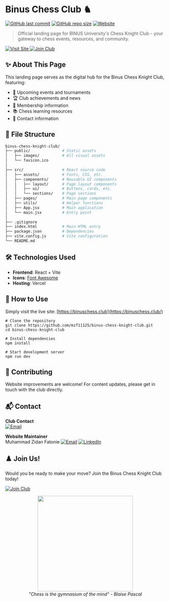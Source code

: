# Binus Chess Club ♞

[![GitHub last commit](https://img.shields.io/github/last-commit/mzf11125/binus-chess-knight-club?style=flat-square)](https://github.com/mzf11125/binus-chess-knight-club/commits/main)
[![GitHub repo size](https://img.shields.io/github/repo-size/mzf11125/binus-chess-knight-club?style=flat-square)](https://github.com/mzf11125/binus-chess-knight-club)
[![Website](https://img.shields.io/badge/Visit_Landing_Page-4285F4?style=flat-square&logo=google-chrome&logoColor=white)](https://mzf11125.github.io/binus-chess-knight-club/)

> Official landing page for BINUS University's Chess Knight Club - your gateway to chess events, resources, and community.

<a href="https://binuschess.club">
  <img src="https://img.shields.io/badge/Visit_Site-4285F4?style=for-the-badge&logo=google-chrome&logoColor=white" alt="Visit Site">
</a>
<a href="#join-us">
  <img src="https://img.shields.io/badge/Join_Club-blueviolet?style=for-the-badge&logo=chess-knight&logoColor=white" alt="Join Club">
</a>

## ✨ About This Page

This landing page serves as the digital hub for the Binus Chess Knight Club, featuring:

- 📢 Upcoming events and tournaments
- 🏆 Club achievements and news
- 👥 Membership information
- 📚 Chess learning resources
- 📍 Contact information

## 🧩 File Structure

```bash
binus-chess-knight-club/
├── public/              # Static assets
│   ├── images/          # All visual assets
│   └── favicon.ico
│
├── src/                 # React source code
│   ├── assets/          # Fonts, CSS, etc.
│   ├── components/      # Reusable UI components
│   │   ├── layout/      # Page layout components
│   │   ├── ui/          # Buttons, cards, etc.
│   │   └── sections/    # Page sections
│   ├── pages/           # Main page components
│   ├── utils/           # Helper functions
│   ├── App.jsx          # Main application
│   └── main.jsx         # Entry point
│
├── .gitignore
├── index.html           # Main HTML entry
├── package.json         # Dependencies
├── vite.config.js       # Vite configuration
└── README.md
```

## 🛠️ Technologies Used

- **Frontend**: React + Vite
- **Icons**: [Font Awesome](https://fontawesome.com/)
- **Hosting**: Vercel

## 🚀 How to Use

Simply visit the live site:
[https://binuschess.club](https://binuschess.club/)

```
# Clone the repository
git clone https://github.com/mzf11125/binus-chess-knight-club.git
cd binus-chess-knight-club

# Install dependencies
npm install

# Start development server
npm run dev
```

## 🤝 Contributing

Website improvements are welcome! For content updates, please get in touch with the club directly.

## 📬 Contact

**Club Contact**  
[![Email](https://img.shields.io/badge/Email-binuschessclub@gmail.com-blue?logo=gmail)](mailto:binuschessclub@gmail.com)

**Website Maintainer**  
Muhammad Zidan Fatonie 
[![Email](https://img.shields.io/badge/Email-muhammad.fatonie@binus.ac.id-blue?logo=gmail)](mailto:muhammad.fatonie@binus.ac.id)
[![LinkedIn](https://img.shields.io/badge/LinkedIn-Connect-blue?logo=linkedin)](https://www.linkedin.com/in/mzidanfatonie/)

## ♟️ Join Us!

Would you be ready to make your move? Join the Binus Chess Knight Club today!

[![Join Club](https://img.shields.io/badge/Join_Club-Apply_Now-blueviolet?style=for-the-badge&logo=chess)]([https://forms.gle/examplelink](https://docs.google.com/forms/d/e/1FAIpQLSedmsFPyJ-sg19VR41Z4FWj1N1VVsYLPoGy49DDdui9AE8gkA/viewform))

<p align="center">
  <img src="https://media3.giphy.com/media/v1.Y2lkPTc5MGI3NjExaWNrZzJqZWNrZWRuZno2NG9naTFkbHJ4emM0ZjF0Y3drZTV4d3BqcyZlcD12MV9pbnRlcm5hbF9naWZfYnlfaWQmY3Q9Zw/32dfpYx8kBX1bXSEu8/giphy.gif" width="300"> <br>
  <em>"Chess is the gymnasium of the mind" - Blaise Pascal</em>
</p>
